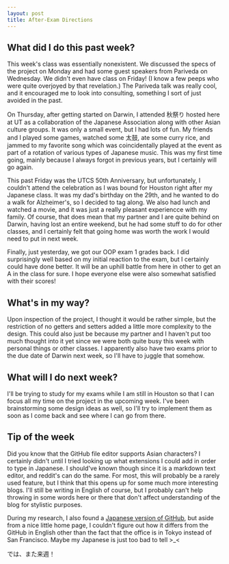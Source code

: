 ```yaml
---
layout: post
title: After-Exam Directions
---
```


## What did I do this past week?

This week's class was essentially nonexistent. We discussed the specs of the project on Monday and had some guest speakers from Pariveda on Wednesday. We didn't even have class on Friday! (I know a few peeps who were quite overjoyed by that revelation.) The Pariveda talk was really cool, and it encouraged me to look into consulting, something I sort of just avoided in the past.

On Thursday, after getting started on Darwin, I attended 秋祭り hosted here at UT as a collaboration of the Japanese Association along with other Asian culture groups. It was only a small event, but I had lots of fun. My friends and I played some games, watched some 太鼓, ate some curry rice, and jammed to my favorite song which was coincidentally played at the event as part of a rotation of various types of Japanese music. This was my first time going, mainly because I always forgot in previous years, but I certainly will go again.

This past Friday was the UTCS 50th Anniversary, but unfortunately, I couldn't attend the celebration as I was bound for Houston right after my Japanese class. It was my dad's birthday on the 29th, and he wanted to do a walk for Alzheimer's, so I decided to tag along. We also had lunch and watched a movie, and it was just a really pleasant experiencce with my family. Of course, that does mean that my partner and I are quite behind on Darwin, having lost an entire weekend, but he had some stuff to do for other classes, and I certainly felt that going home was worth the work I would need to put in next week.

Finally, just yesterday, we got our OOP exam 1 grades back. I did surprisingly well based on my initial reaction to the exam, but I certainly could have done better. It will be an uphill battle from here in other to get an A in the class for sure. I hope everyone else were also somewhat satisfied with their scores!

## What's in my way?

Upon inspection of the project, I thought it would be rather simple, but the restriction of no getters and setters added a little more complexity to the design. This could also just be because my partner and I haven't put too much thought into it yet since we were both quite busy this week with personal things or other classes. I apparently also have two exams prior to the due date of Darwin next week, so I'll have to juggle that somehow.

## What will I do next week?

I'll be trying to study for my exams while I am still in Houston so that I can focus all my time on the project in the upcoming week. I've been brainstorming some design ideas as well, so I'll try to implement them as soon as I come back and see where I can go from there.

## Tip of the week

Did you know that the GitHub file editor supports Asian characters? I certainly didn't until I tried looking up what extensions I could add in order to type in Japanese. I should've known though since it is a markdown text editor, and reddit's can do the same. For most, this will probably be a rarely used feature, but I think that this opens up for some much more interesting blogs. I'll still be writing in English of course, but I probably can't help throwing in some words here or there that don't affect understanding of the blog for stylistic purposes.

During my research, I also found a [Japanese version of GitHub](http://github.co.jp/), but aside from a nice little home page, I couldn't figure out how it differs from the GitHub in English other than the fact that the office is in Tokyo instead of San Francisco. Maybe my Japanese is just too bad to tell >_<

では、また来週！
